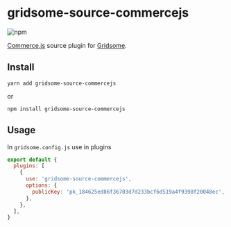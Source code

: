 # gridsome-source-commercejs

![npm](https://img.shields.io/npm/v/gridsome-source-commercejs)

[Commerce.js](http://commercejs.com/) source plugin for [Gridsome](https://gridsome.org/).

## Install

`yarn add gridsome-source-commercejs`

or

`npm install gridsome-source-commercejs`

## Usage

In `gridsome.config.js` use in plugins

```js
export default {
  plugins: [
    {
      use: 'gridsome-source-commercejs',
      options: {
        publicKey: 'pk_184625ed86f36703d7d233bcf6d519a4f9398f20048ec',
      },
    },
  ],
}
```
